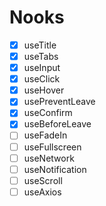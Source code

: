 # Nooks

- [x] useTitle
- [x] useTabs
- [x] useInput
- [x] useClick
- [x] useHover
- [x] usePreventLeave
- [x] useConfirm
- [x] useBeforeLeave
- [ ] useFadeIn
- [ ] useFullscreen
- [ ] useNetwork
- [ ] useNotification
- [ ] useScroll
- [ ] useAxios